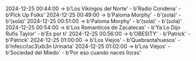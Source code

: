 2024-12-25 00:44:00 -> b'Los Vikingos del Norte' - b'Radio Condena' - b'Pick Up Folks'
2024-12-25 00:49:00 -> b'Paloma Morphy' - b'(sola)' - b'(sola)'
2024-12-25 00:51:00 -> b'Paloma Morphy' - b'(sola)' - b'(sola)'
2024-12-25 00:54:00 -> b'Los Romanticos de Zacatecas' - b'Ya Lo Dijo Rufis Taylor' - b'Es por ti'
2024-12-25 00:56:00 -> b'OBESITY' - b'Patrick' - b'Patrick'
2024-12-25 01:00:00 -> b'Los Viejos' - b'Quebrantahuesos' - b'Infecci\xc3\xb3n Urinaria'
2024-12-25 01:02:00 -> b'Los Viejos' - b'Sociedad del Miedo' - b'Por eso cuando naces lloras'
